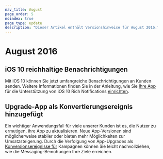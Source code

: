 ```yaml
---
nav_title: August
page_order: 5
noindex: true
page_type: update
description: "Dieser Artikel enthält Versionshinweise für August 2016."
---
```


# August 2016

## iOS 10 reichhaltige Benachrichtigungen
Mit iOS 10 können Sie jetzt umfangreiche Benachrichtigungen an Kunden senden. Weitere Informationen finden Sie in der Anleitung, wie Sie [Ihre App]({{site.baseurl}}/developer_guide/platform_integration_guides/swift/push_notifications/integration/#ios-10-rich-notifications) für die Unterstützung von iOS 10 Rich Notifications [einrichten]({{site.baseurl}}/developer_guide/platform_integration_guides/swift/push_notifications/integration/#ios-10-rich-notifications).

## Upgrade-App als Konvertierungsereignis hinzugefügt
Ein wichtiger Anwendungsfall für viele unserer Kunden ist es, die Nutzer zu ermutigen, ihre App zu aktualisieren. Neue App-Versionen sind möglicherweise stabiler oder bieten mehr Möglichkeiten zur Umsatzsteigerung. Durch die Verfolgung von App-Upgrades als [Konversionsereignisse für]({{site.baseurl}}/user_guide/engagement_tools/campaigns/testing_and_more/conversion_events/#conversion-events) Kampagnen können Sie leicht nachvollziehen, wie die Messaging-Bemühungen Ihre Ziele erreichen.
